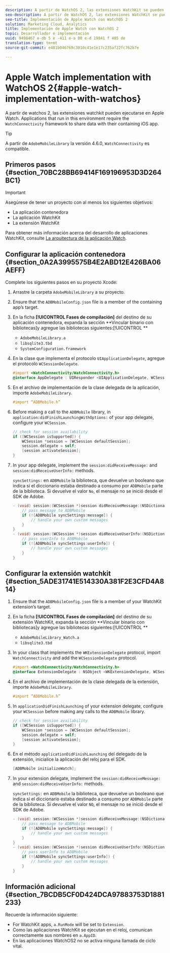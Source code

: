 ```yaml
---
description: A partir de WatchOS 2, las extensiones WatchKit se pueden ejecutar en un dispositivo Apple Watch. Las aplicaciones que se ejecutan en este entorno requieren que el marco WatchConnectivity comparta datos con la aplicación iOS contenedora.
seo-description: A partir de WatchOS 2, las extensiones WatchKit se pueden ejecutar en un dispositivo Apple Watch. Las aplicaciones que se ejecutan en este entorno requieren que el marco WatchConnectivity comparta datos con la aplicación iOS contenedora.
seo-title: Implementación de Apple Watch con WatchOS 2
solution: Marketing Cloud, Analytics
title: Implementación de Apple Watch con WatchOS 2
topic: Desarrollador e implementación
uuid: 9498467 e-db 5 e -411 e-a 00 e-d 19841 f 485 de
translation-type: tm+mt
source-git-commit: e481b046769c3010c41e1e17c235af22fc762b7e

---
```



# Apple Watch implementation with WatchOS 2{#apple-watch-implementation-with-watchos}

A partir de watchos 2, las extensiones watchkit pueden ejecutarse en Apple Watch. Applications that run in this environment require the `WatchConnectivity` framework to share data with their containing iOS app.

>[!TIP]
>
>A partir de `AdobeMobileLibrary` la versión 4.6.0, `WatchConnectivity` es compatible.

## Primeros pasos {#section_70BC28BB69414F169196953D3D264BC1}

>[!IMPORTANT]
>
>Asegúrese de tener un proyecto con al menos los siguientes objetivos:
>
>* La aplicación contenedora
>* La aplicación WatchKit
>* La extensión WatchKit
>



Para obtener más información acerca del desarrollo de aplicaciones WatchKit, consulte [La arquitectura de la aplicación Watch](https://developer.apple.com/library/ios/documentation/General/Conceptual/WatchKitProgrammingGuide/DesigningaWatchKitApp.html#//apple_ref/doc/uid/TP40014969-CH3-SW1).

## Configurar la aplicación contenedora {#section_0A2A3995575B4E2ABD12E426BA06AEFF}

Complete los siguientes pasos en su proyecto Xcode:

1. Arrastre la carpeta `AdobeMobileLibrary` a su proyecto.
1. Ensure that the `ADBMobileConfig.json` file is a member of the containing app’s target.
1. En la ficha **[!UICONTROL Fases de compilación]** del destino de su aplicación contenedora, expanda la sección **Vincular binario con bibliotecas]y agregue las bibliotecas siguientes:[!UICONTROL **

   * `AdobeMobileLibrary.a`
   * `libsqlite3.tbd`
   * `SystemConfiguration.framework`

1. En la clase que implementa el protocolo `UIApplicationDelegate`, agregue el protocolo `WCSessionDelegate`.

   ```objective-c
   #import <WatchConnectivity/WatchConnectivity.h> 
   @interface AppDelegate : UIResponder <UIApplicationDelegate, WCSessionDelegate>
   ```

1. En el archivo de implementación de la clase delegada de la aplicación, importe `AdobeMobileLibrary`.

   ```objective-c
   #import “ADBMobile.h”
   ```

1. Before making a call to the `ADBMobile` library, in `application:didFinishLaunchingWithOptions:` of your app delegate, configure your `WCSession`.

   ```objective-c
   // check for session availability 
   if ([WCSession isSupported]) { 
       WCSession *session = [WCSession defaultSession]; 
       session.delegate = self; 
       [session activateSession]; 
   }
   ```

1. In your app delegate, implement the `session:didReceiveMessage:` and `session:didReceiveUserInfo:` methods.

   `syncSettings:` en `ADBMobile` la biblioteca, que devuelve un booleano que indica si el diccionario estaba destinado a consumo por `ADBMobile` parte de la biblioteca. Si devuelve el valor `No`, el mensaje no se inició desde el SDK de Adobe.

   ```objective-c
   - (void) session:(WCSession *)session didReceiveMessage:(NSDictionary<NSString *,id> *)message { 
       // pass message to ADBMobile 
       if (![ADBMobile syncSettings:message]) { 
           // handle your own custom messages 
       } 
   } 
   - (void) session:(WCSession *)session didReceiveUserInfo:(NSDictionary<NSString *,id> *)userInfo { 
       // pass userInfo to ADBMobile 
       if (![ADBMobile syncSettings:userInfo]) { 
           // handle your own custom messages 
       } 
   } 
   ```

## Configurar la extensión watchkit {#section_5ADE31741E514330A381F2E3CFD4A814}

1. Ensure that the `ADBMobileConfig.json` file is a member of your WatchKit extension’s target.
1. En la ficha **[!UICONTROL Fases de compilación]** del destino de su extensión WatchKit, expanda la sección **Vincular binario con bibliotecas]y agregue las bibliotecas siguientes:[!UICONTROL **

   * `AdobeMobileLibrary_Watch.a`
   * `libsqlite3.tbd`

1. In your class that implements the `WKExtensionDelegate` protocol, import `WatchConnectivity` and add the `WCSessionDelegate` protocol.

   ```objective-c
   #import <WatchConnectivity/WatchConnectivity.h> 
   @interface ExtensionDelegate : NSObject <WKExtensionDelegate, WCSessionDelegate>
   ```

1. En el archivo de implementación de la clase delegada de la extensión, importe `AdobeMobileLibrary`.

   ```objective-c
   #import “ADBMobile.h”
   ```

1. In `applicationDidFinishLaunching` of your extension delegate, configure your `WCSession` before making any calls to the `ADBMobile` library.

   ```objective-c
   // check for session availability 
   if ([WCSession isSupported]) { 
       WCSession *session = [WCSession defaultSession]; 
       session.delegate = self; 
       [session activateSession]; 
   }
   ```

1. En el método `applicationDidFinishLaunching` del delegado de la extensión, inicialice la aplicación del reloj para el SDK.

   ```objective-c
   [ADBMobile initializeWatch];
   ```

1. In your extension delegate, implement the `session:didReceiveMessage:` and `session:didReceiveUserInfo:` methods.

   `syncSettings:` en `ADBMobile` la biblioteca, que devuelve un booleano que indica si el diccionario estaba destinado a consumo por `ADBMobile` parte de la biblioteca. Si devuelve el valor `NO`, el mensaje no se inició desde el SDK de Adobe.

   ```objective-c
   - (void) session:(WCSession *)session didReceiveMessage:(NSDictionary<NSString *,id> *)message { 
       // pass message to ADBMobile 
       if (![ADBMobile syncSettings:message]) { 
           // handle your own custom messages 
       } 
   } 
   - (void) session:(WCSession *)session didReceiveUserInfo:(NSDictionary<NSString *,id> *)userInfo { 
       // pass userInfo to ADBMobile 
       if (![ADBMobile syncSettings:userInfo]) { 
           // handle your own custom messages 
       } 
   } 
   ```

## Información adicional {#section_7BCDB5CF0D424DCA97883753D1881233}

Recuerde la información siguiente:

* For WatchKit apps, `a.RunMode` will be set to `Extension`.
* Como las aplicaciones WatchKit se ejecutan en el reloj, comunican correctamente sus nombres en `a.AppID`.
* En las aplicaciones WatchOS2 no se activa ninguna llamada de ciclo vital.

